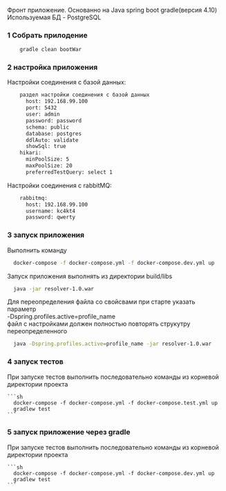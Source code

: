 Фронт  приложение. Основанно на Java spring boot gradle(версия 4.10)
Используемая БД - PostgreSQL

### 1 Собрать прилодение 
```sh
    gradle clean bootWar
```

### 2 настройка приложения 
Настройки соединения с базой данных:    
```sh
    раздел настройки соединения с базой данных
      host: 192.168.99.100
      port: 5432
      user: admin
      password: password
      schema: public
      database: postgres
      ddlAuto: validate
      showSql: true
    hikari:
      minPoolSize: 5
      maxPoolSize: 20
      preferredTestQuery: select 1
  ```
Настройки соединения с rabbitMQ:    
```sh
    rabbitmq:
      host: 192.168.99.100
      username: kc4kt4
      password: qwerty
  ```
  
### 3 запуск приложения
Выполнить команду
   ```sh
     docker-compose -f docker-compose.yml -f docker-compose.dev.yml up
   ```
   Запуск приложения выполнять из директории build/libs
   ```sh
     java -jar resolver-1.0.war
   ```
Для переопределения файла со свойсвами при старте указать параметр 
<br> -Dspring.profiles.active=profile_name<br>
файл с настройками должен полностью повторять струкутру переопределенного
   
   ```sh
     java -Dspring.profiles.active=profile_name -jar resolver-1.0.war
   ```
   
### 4 запуск тестов     
При запуске тестов выполнить последовательно команды из корневой директории проекта
    
    ```sh
      docker-compose -f docker-compose.yml -f docker-compose.test.yml up
      gradlew test
    ``` 
### 5 запуск приложение через gradle     
При запуске тестов выполнить последовательно команды из корневой директории проекта

    ```sh
      docker-compose -f docker-compose.yml -f docker-compose.dev.yml up
      gradlew test
    ```    
     